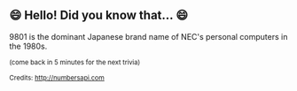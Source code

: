 ## :smile: Hello! Did you know that... :smile:
9801 is the dominant Japanese brand name of NEC's personal computers in the 1980s.

<sup>(come back in 5 minutes for the next trivia)</sup>


<sup>Credits: http://numbersapi.com</sup>
